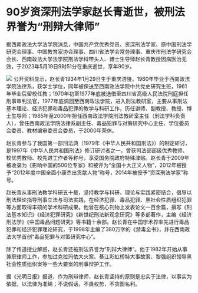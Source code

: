 # 90岁资深刑法学家赵长青逝世，被刑法界誉为“刑辩大律师”

据西南政法大学法学院消息，中国共产党优秀党员、资深刑法学家、原中国刑法学研究会理事、中国教育家协会理事、四川省法学会常务理事、重庆市刑法学研究会会长、西南政法大学法学院刑法学科带头人、博士生导师赵长青教授因病医治无效，于2023年5月19日9时51分在重庆逝世，享年90岁。

![](https://inews.gtimg.com/om_bt/OFyd5RFdo44_bebzSjuJ27EbiyHNW_mMb6lQXuNEfU6AIAA/1000)
公开资料显示，赵长青1934年1月29日生于重庆涪陵，1960年毕业于西南政法学院法律系，获学士学位，同年被保送至西南政法学院中共党史研究生班，1961年毕业后留校任教；1970年初至1977年底被选借至四川省高级人民法院刑庭担任刑事审判法官，1977年底调回至西南政法学院，进入刑法教研室，主要从事刑法基本理论、经济犯罪和毒品犯罪的教学与科研工作，历任讲师、副教授、教授、博士生导师；1985年至2000年担任西南政法学院刑法教研室主任（刑法学科负责人），曾任西南政法学院法律系副主任、毒品犯罪与对策研究中心主任、学位委员会委员、教材编审委员会委员，于2000年荣休。

赵长青参与了我国第一部刑法典（1979年《中华人民共和国刑法》）的制定研讨，是1997年《中华人民共和国刑法》修订研讨者之一，曾获司法部部级优秀教师、校优秀教师、校先进工作者等称号，享受国务院政府特殊津贴。赵长青于2009年被收录为《影响中国的500位专家》和被评为“全国十大正义人物”，2012年被授予“2012年度中国全面小康杰出贡献人物”称号，2014年被授予“资深刑法学家”称号。

赵长青从事刑法教学科研五十载，坚持教学与科研、理论与实践紧密结合，倡导以刑法理论指导刑事立法与司法实践，在经济犯罪、毒品犯罪、黑社会性质组织犯罪等方面取得丰硕的学术科研成果。他曾在核心刊物上发表论文一百余篇，撰写《刑法基本知识》《经济犯罪研究》《新世纪刑法新观念研究》等多部著作，主编《经济刑法学》《中国毒品问题研究》等书籍十余部。赵长青在中国学术界率先进行毒品犯罪和经济犯罪理论研究，于1998年主编了380万字的《禁毒全书》，并在西南政法大学首创“毒品犯罪与对策研究中心”。

除了传道授业解惑，赵长青还被刑法界誉为“刑辩大律师”。他于1982年开始从事兼职律师工作，参加过克拉玛依大火案、綦江彩虹桥特大事故案、黎强组织领导黑社会性质组织案等一些大要案的刑事辩护工作。

据《光明日报》报道，作为刑辩律师，赵长青坚持的原则是忠实于法律，以事实为依据，以法律为准绳；不说假话，不畏权势，不贪图名利。

